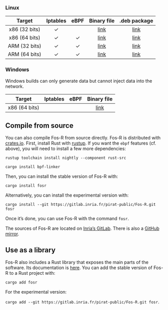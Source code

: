### Linux

| Target            | Iptables      | eBPF          | Binary file                                           | .deb package                              |
| :---------------: | :-----------: | :-----------: | :----------:                                          | :-----------:                             |
| x86 (32 bits)     | &check;       |               | [link](bin/i686-unknown-linux-gnu/release/fosr)       | [link](bin/debian/fosr_FOSR_VERSION-1_i386.deb)  |
| x86 (64 bits)     | &check;       | &check;       | [link](bin/x86_64-unknown-linux-gnu/release/fosr)     | [link](bin/debian/fosr_FOSR_VERSION-1_amd64.deb) |
| ARM (32 bits)     | &check;       | &check;       | [link](bin/arm-unknown-linux-musleabihf/release/fosr) | [link](bin/debian/fosr_FOSR_VERSION-1_armhf.deb) |
| ARM (64 bits)     | &check;       | &check;       | [link](bin/aarch64-unknown-linux-gnu/release/fosr)    | [link](bin/debian/fosr_FOSR_VERSION-1_arm64.deb) |

### Windows

Windows builds can only generate data but cannot inject data into the network.

| Target            | Iptables      | eBPF          | Binary file                                           |
| :---------------: | :-----------: | :-----------: | :----------:                                          |
| x86 (64 bits)     |               |               | [link](bin/x86_64-pc-windows-gnu/release/fosr.exe)    |


## Compile from source

You can also compile Fos-R from source directly. Fos-R is distributed with [crates.io](https://crates.io/crates/fosr). First, install Rust with [rustup](https://rustup.rs/). If you want the `ebpf` features (cf. above), you will need to install a few more dependencies:

`rustup toolchain install nightly --component rust-src`

`cargo install bpf-linker`

Then, you can install the stable version of Fos-R with:

`cargo install fosr`

Alternatively, you can install the experimental version with:

`cargo install --git https://gitlab.inria.fr/pirat-public/Fos-R.git fosr`

Once it’s done, you can use Fos-R with the command `fosr`.

The sources of Fos-R are located on [Inria’s GitLab](https://gitlab.inria.fr/pirat-public/Fos-R). There is also a [GitHub mirror](https://github.com/Fos-R/Fos-R).

## Use as a library

Fos-R also includes a Rust library that exposes the main parts of the software. Its documentation is [here](doc/fosr/index.html). You can add the stable version of Fos-R to a Rust project with:

`cargo add fosr`

For the experimental version:

`cargo add --git https://gitlab.inria.fr/pirat-public/Fos-R.git fosr`.

